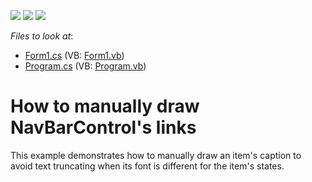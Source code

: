 <!-- default badges list -->
![](https://img.shields.io/endpoint?url=https://codecentral.devexpress.com/api/v1/VersionRange/128633395/13.1.4%2B)
[![](https://img.shields.io/badge/Open_in_DevExpress_Support_Center-FF7200?style=flat-square&logo=DevExpress&logoColor=white)](https://supportcenter.devexpress.com/ticket/details/E1050)
[![](https://img.shields.io/badge/📖_How_to_use_DevExpress_Examples-e9f6fc?style=flat-square)](https://docs.devexpress.com/GeneralInformation/403183)
<!-- default badges end -->
<!-- default file list -->
*Files to look at*:

* [Form1.cs](./CS/CustomDrawLinkSample/Form1.cs) (VB: [Form1.vb](./VB/CustomDrawLinkSample/Form1.vb))
* [Program.cs](./CS/CustomDrawLinkSample/Program.cs) (VB: [Program.vb](./VB/CustomDrawLinkSample/Program.vb))
<!-- default file list end -->
# How to manually draw NavBarControl's links


<p>This example demonstrates how to manually draw an item's caption to avoid text truncating when its font is different for the item's states.</p>

<br/>


